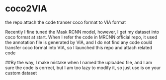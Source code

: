 # coco2VIA
the repo attach the code transer coco format to VIA format

Recently I fine tuned the Mask RCNN model, however, I get my dataset into coco format at start. 
When I refer the code in MRCNN official repo, it used the annotation file is generated by VIA, and I do not find any code could transfer coco format into VIA, so I launched this repo and attach related code

##By the way, I make mistake when I named the uploaded file, and I am sure the code is correct, but I am too lazy to modify it, so just use is on your custom dataset
